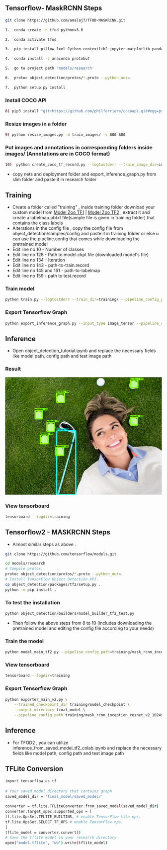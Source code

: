 Tensorflow- MaskRCNN Steps
----------------------------------------

```bash
git clone https://github.com/amalaj7/TFOD-MASKRCNN.git
```

```bash
1.  conda create -n tfod python=3.6   
```
```bash
2.  conda activate tfod  
```
```bash
3.  pip install pillow lxml Cython contextlib2 jupyter matplotlib pandas opencv-python tensorflow==1.15.0 (for GPU- tensorflow-gpu)
```
```bash
4.  conda install -c anaconda protobuf   
```
```bash
5.  go to project path 'models/research'
```
```bash
6.  protoc object_detection/protos/*.proto --python_out=.  
```
```bash
7.  python setup.py install
```

### Install COCO API
```bash
8) pip3 install "git+https://github.com/philferriere/cocoapi.git#egg=pycocotools&subdirectory=PythonAPI"
```

### Resize images in a folder
```bash
9) python resize_images.py -d train_images/ -s 800 600
```

### Put images and annotations in corresponding folders inside images/ (Annotations are in COCO format)
```bash
10)  python create_coco_tf_record.py --logtostderr --train_image_dir=images/train_images --test_image_dir=images/test_images --train_annotations_file=coco_annotations/train.json --test_annotations_file=coco_annotations/test.json --include_masks=True --output_dir=./
```

* copy nets and deployment folder and export_inference_graph.py from slim folder and paste it in research folder 

Training
-----------------------------------------------------
* Create a folder called "training" , inside training folder download your custom model from [Model Zoo TF1](https://github.com/tensorflow/models/blob/master/research/object_detection/g3doc/tf1_detection_zoo.md) | [Model Zoo TF2](https://github.com/tensorflow/models/blob/master/research/object_detection/g3doc/tf2_detection_zoo.md) , extract it and create a labelmap.pbtxt file(sample file is given in training folder) that contains the class labels
* Alterations in the config file , copy the config file from object_detection/samples/config and paste it in training folder or else u can use the pipeline.config that comes while downloading the pretrained model 
* Edit line no 10 - Number of classes
* Edit line no 128 - Path to model.ckpt file (downloaded model's file)
* Edit line no 134 - Iteration
* Edit line no 143 - path-to-train.record
* Edit line no 145 and 161 - path-to-labelmap
* Edit line no 159 - path to test.record

### Train model 
```bash
python train.py --logtostderr --train_dir=training/ --pipeline_config_path=training/mask_rcnn_resnet50_atrous_coco.config
```

### Export Tensorflow Graph
```bash
python export_inference_graph.py --input_type image_tensor --pipeline_config_path training/mask_rcnn_resnet50_atrous_coco.config --trained_checkpoint_prefix training/model.ckpt-10000 --output_directory my_model_mask
```

## Inference 
- Open object_detection_tutorial.ipynb and replace the necessary fields like model path, config path and test image path 

### Result
![Segmented Result](models/research/result2.png?raw=true "Title")

### View tensorboard
```bash
tensorboard --logdir=training
```

Tensorflow2 - MASKRCNN Steps
------------------------------------------

- Almost similar steps as above .

```bash
git clone https://github.com/tensorflow/models.git
```

```bash
cd models/research
# Compile protos.
protoc object_detection/protos/*.proto --python_out=.
# Install TensorFlow Object Detection API.
cp object_detection/packages/tf2/setup.py .
python -m pip install .
```

### To test the installation
```bash
python object_detection/builders/model_builder_tf2_test.py
```

- Then follow the above steps from 8 to 10 (includes downloading the pretrained model and editing the config file according to your needs)

### Train the model
```bash
python model_main_tf2.py --pipeline_config_path=training/mask_rcnn_inception_resnet_v2_1024x1024_coco17_gpu-8.config --model_dir=training --alsologtostderr

```

### View tensorboard
```bash
tensorboard --logdir=training
```

### Export Tensorflow Graph
```bash
python exporter_main_v2.py \
    --trained_checkpoint_dir training/model_checkpoint \
    --output_directory final_model \
    --pipeline_config_path training/mask_rcnn_inception_resnet_v2_1024x1024_coco17_gpu-8.config
```

## Inference 
- For TFOD2 , you can utilize inference_from_saved_model_tf2_colab.ipynb and replace the necessary fields like model path, config path and test image path 

## TFLite Conversion
```bash
import tensorflow as tf

# Your saved model directory that contains graph
saved_model_dir = 'final_model/saved_model/'
```

```bash
converter = tf.lite.TFLiteConverter.from_saved_model(saved_model_dir)
converter.target_spec.supported_ops = [
tf.lite.OpsSet.TFLITE_BUILTINS, # enable TensorFlow Lite ops.
tf.lite.OpsSet.SELECT_TF_OPS # enable TensorFlow ops.
]
tflite_model = converter.convert()
# Save the tflite model in your research directory 
open("model.tflite", "wb").write(tflite_model)
```
